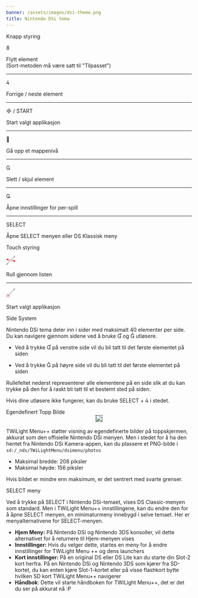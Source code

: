 ```yaml
---
banner: /assets/images/dsi-theme.png
title: Nintendo DSi tema
---
```


<div id="button-controls" class="section-title">Knapp styring</div>
<div class="section-body">
    <div class="button-action-group">
        <p class="button-action button">&#xE079;</p>
        <p class="button-action-text">Flytt element<br>(Sort-metoden må være satt til "Tilpasset")</p>
    </div>
    <hr>
    <div class="button-action-group">
        <p class="button-action button">&#xE07E;</p>
        <p class="button-action-text">Forrige / neste element</p>
    </div>
    <hr>
    <div class="button-action-group">
        <p class="button-action"><span class="button">&#xE000; /</span> START</p>
        <p class="button-action-text">Start valgt applikasjon</p>
    </div>
    <hr>
    <div class="button-action-group">
        <p class="button-action button">&#xE001;</p>
        <p class="button-action-text">Gå opp et mappenivå</p>
    </div>
    <hr>
    <div class="button-action-group">
        <p class="button-action button">&#xE002;</p>
        <p class="button-action-text">Slett / skjul element</p>
    </div>
    <hr>
    <div class="button-action-group">
        <p class="button-action button">&#xE003;</p>
        <p class="button-action-text">Åpne innstillinger for per-spill</p>
    </div>
    <hr>
    <div class="button-action-group">
        <p class="button-action">SELECT</p>
        <p class="button-action-text">Åpne SELECT menyen eller DS Klassisk meny</p>
    </div>
</div>

<div id="touch-controls" class="section-title">Touch styring</div>
<div class="section-body">
    <div class="button-action-group">
        <p class="button-action"><img src="/assets/images/left-right.png"></p>
        <p class="button-action-text">Rull gjennom listen</p>
    </div>
    <hr>
    <div class="button-action-group">
        <p class="button-action"><img src="/assets/images/tap.png"></p>
        <p class="button-action-text">Start valgt applikasjon</p>
    </div>
    <!-- <hr>
    <div>
        <p>
            If the Sort Method is set to "Custom", you can drag the icon up to move it.
        </p>
    </div> -->
</div>

<div id="page-system" class="section-title">Side System</div>
<div class="section-body">
    <p>
        Nintendo DSi tema deler inn i sider med maksimalt 40 elementer per side. Du kan navigere gjennom sidene ved å bruke &#xE004; og &#xE005; utløsere.
    </p>
    <ul>
        <li><p>Ved å trykke &#xE004; på venstre side vil du bli tatt til det første elementet på siden</p></li>
        <li><p>Ved å trykke &#xE005; på høyre side vil du bli tatt til det første elementet på siden</p></li>
    </ul>
    <p>
        Rullefeltet nederst representerer alle elementene på en side slik at du kan trykke på den for å raskt bli tatt til et bestemt sted på siden.
    </p>
    <p>
        Hvis dine utløsere ikke fungerer, kan du bruke SELECT + &#xE07E; i stedet.
    </p>
</div>

<div id="custom-top-screen-image" class="section-title">Egendefinert Topp Bilde</div>
<div class="section-body">
    <div style="text-align: center;"><img style="border-color: black; border-width: 1px; border-style: dashed;" src="https://raw.githubusercontent.com/DS-Homebrew/TWiLightMenu/master/romsel_dsimenutheme/nitrofiles/languages/{{ page.collection }}/photo_default.png"></div>
    <p>TWiLight Menu++ støtter visning av egendefinerte bilder på toppskjermen, akkurat som den offisielle Nintendo DSi menyen. Men i stedet for å ha den hentet fra Nintendo DSi Kamera-appen, kan du plassere et PNG-bilde i <code class="language-plaintext wrap">sd:/_nds/TWiLightMenu/dsimenu/photos</code></p>
    <ul>
        <li>Maksimal bredde: 208 piksler</li>
        <li>Maksimal høyde: 156 piksler</li>
    </ul>
    <p>Hvis bildet er mindre enn maksimum, er det sentrert med svarte grenser.</p>
</div>

<div id="select-menu" class="section-title">SELECT meny</div>
<div class="section-body">
    <p>
        Ved å trykke på SELECT i Nintendo DSi-temaet, vises DS Classic-menyen som standard. Men i TWiLight Menu++ innstillingene, kan du endre den for å åpne SELECT menyen, en minimaturmeny innebygd i selve temaet. Her er menyalternativene for SELECT-menyen.
    </p>
    <ul>
        <li><strong>Hjem Meny:</strong> På Nintendo DSi og Nintendo 3DS konsoller, vil dette alternativet for å returnere til Hjem-menyen vises</li>
        <li><strong>Innstillinger:</strong> Hvis du velger dette, startes en meny for å endre innstillinger for TWiLight Menu ++ og dens launchers</li>
        <li><strong>Kort innstillinger:</strong> På en original DS eller DS Lite kan du starte din Slot-2 kort herfra. På en Nintendo DSi og Nintendo 3DS som kjører fra SD-kortet, du kan enten kjøre Slot-1-kortet eller på visse flashkort bytte hvilken SD kort
TWiLight Menu++ navigerer</li>
        <li><strong>Håndbok</strong>: Dette vil starte håndboken for TWiLight Menu++, det er det du ser på akkurat nå :P</li>
    </ul>
</div>
